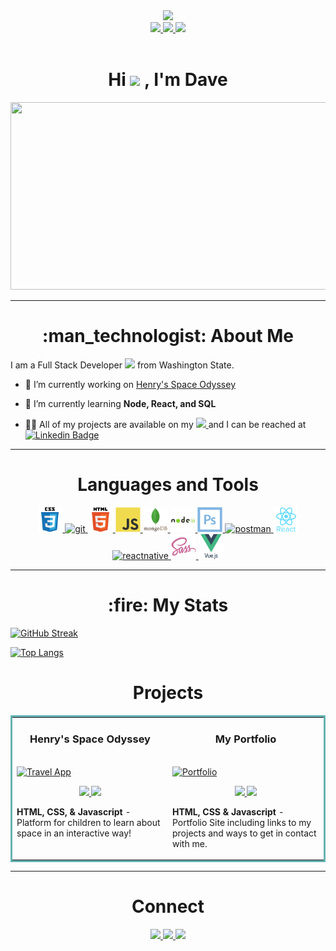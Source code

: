 <div id="header" align="center">
  <img src="https://media.giphy.com/media/liRTgRfK9XljrH2EFt/giphy.gif" width="100"/>
</div>
<div id="badges" align="center">
  <a href="https://davidmott.netlify.app/index.html" target="_blank">
    <img src="https://img.shields.io/static/v1?label=|&message=WEBSITE&color=23555f&style=plastic&logo=react&logo-color=white"/>
  </a>
  <a href="www.linkedin.com/in/hi-imdave" target="_blank">
    <img src="https://img.shields.io/static/v1?label=|&message=LINKED-IN&color=cdf998&style=plastic&logo=linkedin&logo-color=white"/>
  </a>
  <a href="https://angel.co/u/david-mott-4" target="_blank">
      <img src="https://img.shields.io/static/v1?label=|&message=ANGEL-LIST&color=cdf998&style=plastic&logo=angellist&logo-color=white"/>
  </a>
</div>
<div align="center">
  <img  src="https://komarev.com/ghpvc/?username=Hi-ImDave&style=flat-square&color=blue" alt=""/>
</div> 
<h1 align="center">
  Hi
  <img src="https://media.giphy.com/media/hvRJCLFzcasrR4ia7z/giphy.gif" width="30px"/>
  , I'm Dave
</h1>
<div align="center">
  <img src="https://media.giphy.com/media/dWesBcTLavkZuG35MI/giphy.gif" width="600" height="300"/>
</div>

---

<h1 align="center">:man_technologist: About Me</h1>
I am a Full Stack Developer <img src="https://media.giphy.com/media/WUlplcMpOCEmTGBtBW/giphy.gif" width="30"> from Washington State.

- 🔭 I’m currently working on [Henry's Space Odyssey](https://henryspaceodyssey.netlify.app/)

- 🌱 I’m currently learning **Node, React, and SQL**

- 👨‍💻 All of my projects are available on my <a href="https://davidmott.netlify.app/index.html" target="_blank">
    <img src="https://img.shields.io/static/v1?label=|&message=WEBSITE&color=23555f&style=plastic&logo=react&logo-color=white"/>
  </a> and I can be reached at [![Linkedin Badge](https://img.shields.io/static/v1?label=|&message=LINKED-IN&color=cdf998&style=plastic&logo=linkedin&logo-color=white)](https://www.linkedin.com/in/hi-imdave/)

---

<h1 align="center">Languages and Tools</h1>
<p align="center"> <a href="https://www.w3schools.com/css/" target="_blank" rel="noreferrer"> <img src="https://raw.githubusercontent.com/devicons/devicon/master/icons/css3/css3-original-wordmark.svg" alt="css3" width="40" height="40"/> </a> <a href="https://git-scm.com/" target="_blank" rel="noreferrer"> <img src="https://www.vectorlogo.zone/logos/git-scm/git-scm-icon.svg" alt="git" width="40" height="40"/> </a> <a href="https://www.w3.org/html/" target="_blank" rel="noreferrer"> <img src="https://raw.githubusercontent.com/devicons/devicon/master/icons/html5/html5-original-wordmark.svg" alt="html5" width="40" height="40"/> </a> <a href="https://developer.mozilla.org/en-US/docs/Web/JavaScript" target="_blank" rel="noreferrer"> <img src="https://raw.githubusercontent.com/devicons/devicon/master/icons/javascript/javascript-original.svg" alt="javascript" width="40" height="40"/> </a> <a href="https://www.mongodb.com/" target="_blank" rel="noreferrer"> <img src="https://raw.githubusercontent.com/devicons/devicon/master/icons/mongodb/mongodb-original-wordmark.svg" alt="mongodb" width="40" height="40"/> </a> <a href="https://nodejs.org" target="_blank" rel="noreferrer"> <img src="https://raw.githubusercontent.com/devicons/devicon/master/icons/nodejs/nodejs-original-wordmark.svg" alt="nodejs" width="40" height="40"/> </a> <a href="https://www.photoshop.com/en" target="_blank" rel="noreferrer"> <img src="https://raw.githubusercontent.com/devicons/devicon/master/icons/photoshop/photoshop-line.svg" alt="photoshop" width="40" height="40"/> </a> <a href="https://postman.com" target="_blank" rel="noreferrer"> <img src="https://www.vectorlogo.zone/logos/getpostman/getpostman-icon.svg" alt="postman" width="40" height="40"/> </a> <a href="https://reactjs.org/" target="_blank" rel="noreferrer"> <img src="https://raw.githubusercontent.com/devicons/devicon/master/icons/react/react-original-wordmark.svg" alt="react" width="40" height="40"/> </a> <a href="https://reactnative.dev/" target="_blank" rel="noreferrer"> <img src="https://reactnative.dev/img/header_logo.svg" alt="reactnative" width="40" height="40"/> </a> <a href="https://sass-lang.com" target="_blank" rel="noreferrer"> <img src="https://raw.githubusercontent.com/devicons/devicon/master/icons/sass/sass-original.svg" alt="sass" width="40" height="40"/> </a> <a href="https://vuejs.org/" target="_blank" rel="noreferrer"> <img src="https://raw.githubusercontent.com/devicons/devicon/master/icons/vuejs/vuejs-original-wordmark.svg" alt="vuejs" width="40" height="40"/> </a> </p>

---

<h1 align="center">:fire: My Stats</h1>

[![GitHub Streak](http://github-readme-streak-stats.herokuapp.com?user=Hi-ImDave&theme=dark&background=000000)](https://git.io/streak-stats)

[![Top Langs](https://github-readme-stats.vercel.app/api/top-langs/?username=Hi-ImDave&layout=compact&theme=vision-friendly-dark)](https://github.com/anuraghazra/github-readme-stats)


<h1 align="center">Projects</h1>
<table bordercolor="#66b2b2">
  
  <tr>
    <td width="50%" valign="top">
      <h3 align="center">Henry's Space Odyssey</h3>
        <br />
        <a target="_blank" href="https://henryspaceodyssey.netlify.app/">
            <img src="images/hnsGif.gif" width="100%" alt="Travel App"/>
        </a>
        <br />
        <p align="center">
          
  <a href="https://github.com/Hi-ImDave/henrySpaceOdyssey" target="_blank">
    <img src="https://img.shields.io/static/v1?label=|&message=REPO&color=23555f&style=plastic&logo=github&logo-color=white"/>
  </a>  
  <a href="https://henryspaceodyssey.netlify.app/" target="_blank">
    <img src="https://img.shields.io/static/v1?label=|&message=WEBSITE&color=cdf998&style=plastic&logo=wordpress&logo-color=white"/>
  </a>
      </p>
        <p><strong>HTML, CSS, & Javascript</strong> - Platform for children to learn about space in an interactive way!</p>
    </td>
    <td width="50%" valign="top">
      <h3 align="center">My Portfolio</h3>
        <br />
      <a target="_blank" href="https://davidmott.netlify.app/index.html">
            <img src="images/portfolioGif.gif" width="100%"  alt="Portfolio"/>
        </a>
        <br />
        <p align="center">
          
  <a href="https://github.com/Hi-ImDave/myPortfolio" target="_blank">
    <img src="https://img.shields.io/static/v1?label=|&message=REPO&color=23555f&style=plastic&logo=github&logo-color=white"/>
  </a>
  <a href="https://davidmott.netlify.app/index.html" target="_blank">
    <img src="https://img.shields.io/static/v1?label=|&message=WEBSITE&color=cdf998&style=plastic&logo=wordpress&logo-color=white"/>
  </a>
      </p>
        <p><strong>HTML, CSS & Javascript</strong> - Portfolio Site including links to my projects and ways to get in contact with me.</p>
    </td>
  </tr>
  
  <!-- <tr>
    <td width="50%" valign="top">
      <h3 align="center">####</h3>
      <br />
        <a target="_blank" href="####">
          <img src="images/####.gif" width="100%" alt="####"/>
        </a>
      <br />
        <p align="center">
  <a href="####" target="_blank">
    <img src="https://img.shields.io/static/v1?label=|&message=REPO&color=23555f&style=plastic&logo=github&logo-color=white"/>
  </a>
  <a href="####" target="_blank">
    <img src="https://img.shields.io/static/v1?label=|&message=WEBSITE&color=cdf998&style=plastic&logo=wordpress&logo-color=white"/>
  </a>
      </p>
        <p><strong>HTML5, CSS3, & Javascript</strong> - ################.</p>
    </td>
    <td width="50%" valign="top">
      <h3 align="center">####</h3>
        <br />
        <a target="_blank" href="####">
          <img src="images/####.gif" width="100%" alt="####"/>
        </a>
        <br />
        <p align="center">
  <a href="######" target="_blank">
    <img src="https://img.shields.io/static/v1?label=|&message=REPO&color=23555f&style=plastic&logo=github&logo-color=white"/>
  </a>
  <a href="####" target="_blank">
    <img src="https://img.shields.io/static/v1?label=|&message=WEBSITE&color=cdf998&style=plastic&logo=wordpress&logo-color=white"/>
  </a>
      </p>
        <p><strong>HTML5, CSS3, & Javascript</strong> - ########</p>
    </td>
  </tr> -->
</table>


<!-- <h1 align="center">Technologies</h1> -->


<!-- <p align="center">
    <img src="https://img.shields.io/static/v1?label=|&message=HTML5&color=23555f&style=plastic&logo=html5"/>
    <img src="https://img.shields.io/static/v1?label=|&message=CSS3&color=285f65&style=plastic&logo=css3"/>
    <img src="https://img.shields.io/static/v1?label=|&message=SASS&color=2b625f&style=plastic&logo=sass"/>
    <img src="https://img.shields.io/static/v1?label=|&message=BOOTSTRAP&color=316c5e&style=plastic&logo=bootstrap"/>
    <img src="https://img.shields.io/static/v1?label=|&message=JAVASCRIPT&color=3c7f5d&style=plastic&logo=javascript"/>
    <img src="https://img.shields.io/static/v1?label=|&message=REACT.JS&color=4a935c&style=plastic&logo=react"/>
    <img src="https://img.shields.io/static/v1?label=|&message=TYPESCRIPT&color=4a935c&style=plastic&logo=typescript"/>
    <img src="https://img.shields.io/static/v1?label=|&message=PYTHON&color=52985b&style=plastic&logo=python"/>
    <img src="https://img.shields.io/static/v1?label=|&message=JAVA&color=cdf998&style=plastic&logo=java"/>
    <img src="https://img.shields.io/static/v1?label=|&message=SOLIDITY&color=8fbc56&style=plastic&logo=solidity"/>
    <img src="https://img.shields.io/static/v1?label=|&message=SELENIUM&color=cdf998&style=plastic&logo=selenium"/>
    <img src="https://img.shields.io/static/v1?label=|&message=AWS&color=98bf53&style=plastic&logo=amazon"/>
    <img src="https://img.shields.io/static/v1?label=|&message=WORDPRESS&color=cdd148&style=plastic&logo=wordpress"/>
    <img src="https://img.shields.io/static/v1?label=|&message=ADOBE&color=98bf53&style=plastic&logo=adobe"/>
    <img src="https://img.shields.io/static/v1?label=|&message=MONGO-DB&color=cdd148&style=plastic&logo=mongodb"/>
    <img src="https://img.shields.io/static/v1?label=|&message=EXPRESS&color=bbb111&style=plastic&logo=express"/>
    <img src="https://img.shields.io/static/v1?label=|&message=WEBPACK&color=bbb111&style=plastic&logo=webpack"/>
    <img src="https://img.shields.io/static/v1?label=|&message=LINUX&color=bbb111&style=plastic&logo=linux"/>
    <img src="https://img.shields.io/static/v1?label=|&message=GIT&color=cbb148&style=plastic&logo=git"/>
    <img src="https://img.shields.io/static/v1?label=|&message=FIREBASE&color=cbb148&style=plastic&logo=firebase"/>
</p> -->



---


<h1 align="center">Connect</h1>



<p align="center">
  <a href="https://davidmott.netlify.app/index.html" target="_blank">
    <img src="https://img.shields.io/static/v1?label=|&message=WEBSITE&color=23555f&style=plastic&logo=react&logo-color=white"/>
  </a>
  <a href="www.linkedin.com/in/hi-imdave" target="_blank">
    <img src="https://img.shields.io/static/v1?label=|&message=LINKED-IN&color=cdf998&style=plastic&logo=linkedin&logo-color=white"/>
  </a>
  <a href="https://angel.co/u/david-mott-4" target="_blank">
      <img src="https://img.shields.io/static/v1?label=|&message=ANGEL-LIST&color=cdf998&style=plastic&logo=angellist&logo-color=white"/>
  </a>
</p>